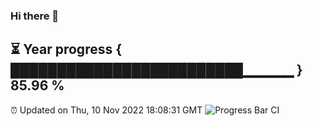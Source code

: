 ### Hi there 👋
⏳ Year progress { █████████████████████████▁▁▁▁▁ } 85.96 %
---
⏰ Updated on Thu, 10 Nov 2022 18:08:31 GMT
![Progress Bar CI](https://github.com/Moyi321/Moyi321/workflows/Progress%20Bar%20CI/badge.svg)
